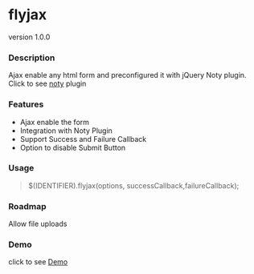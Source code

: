 # flyjax
version 1.0.0

### Description
Ajax enable any html form and preconfigured it with jQuery Noty plugin. 
Click to see <a href="http://ned.im/noty/#/about">noty</a> plugin
 
### Features
- Ajax enable the form
- Integration with Noty Plugin
- Support Success and Failure Callback
- Option to disable Submit Button

### Usage
> $(IDENTIFIER).flyjax(options, successCallback,failureCallback);

### Roadmap
Allow file uploads

### Demo
click to see <a href="">Demo</a>
					
